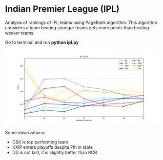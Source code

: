 # Indian Premier League (IPL)
Analysis of rankings of IPL teams using PageRank algorithm. This algorithm considers a team beating stronger teams gets more points than beating weaker teams.

Go to terminal and run <b>python ipl.py</b>

![Ranking of Teams in IPL 2018](https://github.com/saurabhio/ipl/blob/master/ipl2018.jpg)

Some observations:
* CSK is top performing team
* KXIP enters playoffs despite 7th in table
* DD is not last, it is slightly better than RCB
